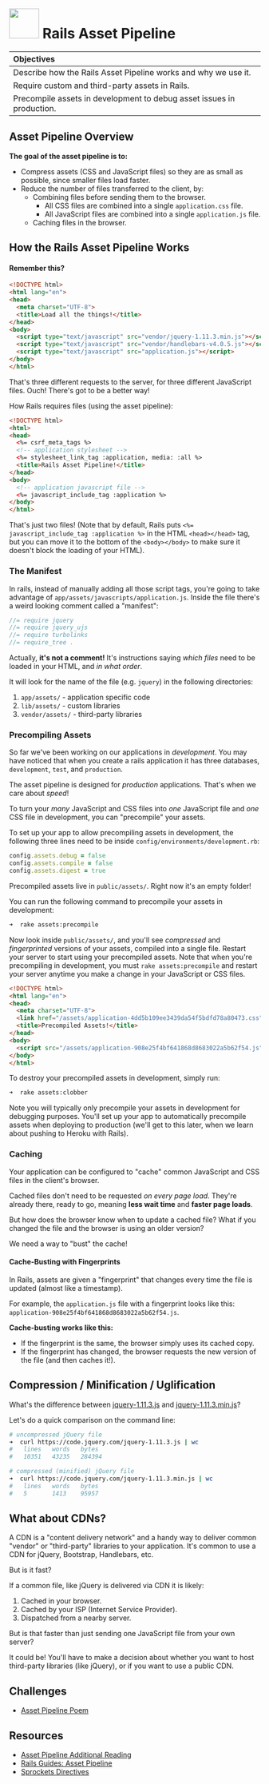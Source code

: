 # <img src="https://cloud.githubusercontent.com/assets/7833470/10899314/63829980-8188-11e5-8cdd-4ded5bcb6e36.png" height="60"> Rails Asset Pipeline

| Objectives |
| :--- |
| Describe how the Rails Asset Pipeline works and why we use it. |
| Require custom and third-party assets in Rails. |
| Precompile assets in development to debug asset issues in production. |

## Asset Pipeline Overview

**The goal of the asset pipeline is to:**

* Compress assets (CSS and JavaScript files) so they are as small as possible, since smaller files load faster.
* Reduce the number of files transferred to the client, by:
  * Combining files before sending them to the browser.
    * All CSS files are combined into a single `application.css` file.
    * All JavaScript files are combined into a single `application.js` file.
  * Caching files in the browser.

## How the Rails Asset Pipeline Works

#### Remember this?

```html
<!DOCTYPE html>
<html lang="en">
<head>
  <meta charset="UTF-8">
  <title>Load all the things!</title>
</head>
<body>
  <script type="text/javascript" src="vendor/jquery-1.11.3.min.js"></script>
  <script type="text/javascript" src="vendor/handlebars-v4.0.5.js"></script>
  <script type="text/javascript" src="application.js"></script>
</body>
</html>
```

That's three different requests to the server, for three different JavaScript files. Ouch! There's got to be a better way!

How Rails requires files (using the asset pipeline):

```html
<!DOCTYPE html>
<html>
<head>
  <%= csrf_meta_tags %>
  <!-- application stylesheet -->
  <%= stylesheet_link_tag :application, media: :all %>
  <title>Rails Asset Pipeline!</title>
</head>
<body>
  <!-- application javascript file -->
  <%= javascript_include_tag :application %>
</body>
</html>
```

That's just two files! (Note that by default, Rails puts `<%= javascript_include_tag :application %>` in the HTML `<head></head>` tag, but you can move it to the bottom of the `<body></body>` to make sure it doesn't block the loading of your HTML).

### The Manifest

In rails, instead of manually adding all those script tags, you're going to take advantage of `app/assets/javascripts/application.js`. Inside the file there's a weird looking comment called a "manifest":

``` javascript
//= require jquery
//= require jquery_ujs
//= require turbolinks
//= require_tree .
```

Actually, **it's not a comment!** It's instructions saying *which files* need to be loaded in your HTML, and *in what order*.

It will look for the name of the file (e.g. `jquery`) in the following directories:

1. `app/assets/` - application specific code
2. `lib/assets/` - custom libraries
3. `vendor/assets/` - third-party libraries

### Precompiling Assets

So far we've been working on our applications in *development*. You may have noticed that when you create a rails application it has three databases, `development`, `test`, and `production`.

The asset pipeline is designed for *production* applications. That's when we care about *speed*!

To turn your *many* JavaScript and CSS files into *one* JavaScript file and *one* CSS file in development, you can "precompile" your assets.

To set up your app to allow precompiling assets in development, the following three lines need to be inside `config/environments/development.rb`:

```ruby
config.assets.debug = false
config.assets.compile = false
config.assets.digest = true
```

Precompiled assets live in `public/assets/`. Right now it's an empty folder!

You can run the following command to precompile your assets in development:

```zsh
➜  rake assets:precompile
```

Now look inside `public/assets/`, and you'll see *compressed* and *fingerprinted* versions of your assets, compiled into a single file. Restart your server to start using your precompiled assets. Note that when you're precompiling in development, you must `rake assets:precompile` and restart your server anytime you make a change in your JavaScript or CSS files.

```html
<!DOCTYPE html>
<html lang="en">
<head>
  <meta charset="UTF-8">
  <link href="/assets/application-4dd5b109ee3439da54f5bdfd78a80473.css" rel="stylesheet" />
  <title>Precompiled Assets!</title>
</head>
<body>
  <script src="/assets/application-908e25f4bf641868d8683022a5b62f54.js"></script>
</body>
</html>
```

To destroy your precompiled assets in development, simply run:

```zsh
➜  rake assets:clobber
```

Note you will typically only precompile your assets in development for debugging purposes. You'll set up your app to automatically precompile assets when deploying to production (we'll get to this later, when we learn about pushing to Heroku with Rails).

### Caching

Your application can be configured to "cache" common JavaScript and CSS files in the client's browser.

Cached files don't need to be requested *on every page load*. They're already there, ready to go, meaning **less wait time** and **faster page loads**.

But how does the browser know when to update a cached file? What if you changed the file and the browser is using an older version?

We need a way to "bust" the cache!

#### Cache-Busting with Fingerprints

In Rails, assets are given a "fingerprint" that changes every time the file is updated (almost like a timestamp).

For example, the `application.js` file with a fingerprint looks like this: `application-908e25f4bf641868d8683022a5b62f54.js`.

**Cache-busting works like this:**

* If the fingerprint is the same, the browser simply uses its cached copy.
* If the fingerprint has changed, the browser requests the new version of the file (and then caches it!).

## Compression / Minification / Uglification

What's the difference between <a href="https://code.jquery.com/jquery-1.11.3.js" target="_blank">jquery-1.11.3.js</a> and <a href="https://code.jquery.com/jquery-1.11.3.min.js" target="_blank">jquery-1.11.3.min.js</a>?

Let's do a quick comparison on the command line:

```zsh
# uncompressed jQuery file
➜  curl https://code.jquery.com/jquery-1.11.3.js | wc
#   lines   words   bytes
#   10351   43235   284394

# compressed (minified) jQuery file
➜  curl https://code.jquery.com/jquery-1.11.3.min.js | wc
#   lines   words   bytes
#   5       1413    95957
```

## What about CDNs?

A CDN is a "content delivery network" and a handy way to deliver common "vendor" or "third-party" libraries to your application. It's common to use a CDN for jQuery, Bootstrap, Handlebars, etc.

But is it fast?

If a common file, like jQuery is delivered via CDN it is likely:

  1. Cached in your browser.
  2. Cached by your ISP (Internet Service Provider).
  3. Dispatched from a nearby server.

But is that faster than just sending one JavaScript file from your own server?

It could be! You'll have to make a decision about whether you want to host third-party libraries (like jQuery), or if you want to use a public CDN.

## Challenges

* <a href="https://github.com/sf-wdi-24/asset_pipeline_poem" target="_blank">Asset Pipeline Poem</a>

## Resources

* [Asset Pipeline Additional Reading](./additional-reading.md)
* <a href="http://guides.rubyonrails.org/asset_pipeline.html">Rails Guides: Asset Pipeline</a>
* <a href="https://github.com/rails/sprockets#sprockets-directives">Sprockets Directives</a>
